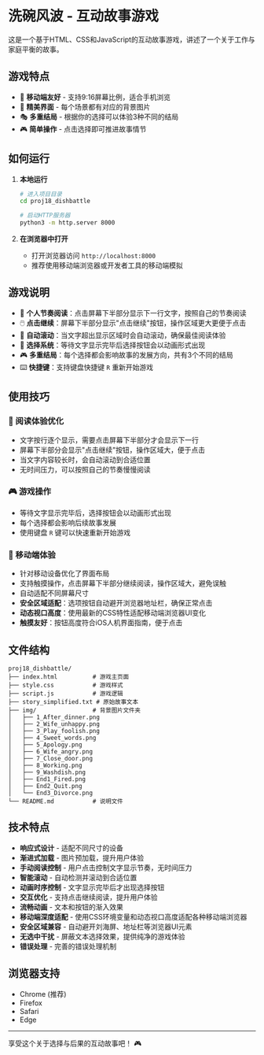 # 洗碗风波 - 互动故事游戏

这是一个基于HTML、CSS和JavaScript的互动故事游戏，讲述了一个关于工作与家庭平衡的故事。

## 游戏特点

- 📱 **移动端友好** - 支持9:16屏幕比例，适合手机浏览
- 🎨 **精美界面** - 每个场景都有对应的背景图片
- 🎭 **多重结局** - 根据你的选择可以体验3种不同的结局
- 🎮 **简单操作** - 点击选择即可推进故事情节

## 如何运行

1. **本地运行**
   ```bash
   # 进入项目目录
   cd proj18_dishbattle
   
   # 启动HTTP服务器
   python3 -m http.server 8000
   ```

2. **在浏览器中打开**
   - 打开浏览器访问 `http://localhost:8000`
   - 推荐使用移动端浏览器或开发者工具的移动端模拟

## 游戏说明

- 📖 **个人节奏阅读**：点击屏幕下半部分显示下一行文字，按照自己的节奏阅读
- 🖱️ **点击继续**：屏幕下半部分显示"点击继续"按钮，操作区域更大更便于点击
- 📱 **自动滚动**：当文字超出显示区域时会自动滚动，确保最佳阅读体验
- 🎯 **选择系统**：等待文字显示完毕后选择按钮会以动画形式出现
- 🎮 **多重结局**：每个选择都会影响故事的发展方向，共有3个不同的结局
- ⌨️ **快捷键**：支持键盘快捷键 `R` 重新开始游戏

## 使用技巧

### 📖 阅读体验优化
- 文字按行逐个显示，需要点击屏幕下半部分才会显示下一行
- 屏幕下半部分会显示"点击继续"按钮，操作区域大，便于点击
- 当文字内容较长时，会自动滚动到合适位置
- 无时间压力，可以按照自己的节奏慢慢阅读

### 🎮 游戏操作
- 等待文字显示完毕后，选择按钮会以动画形式出现
- 每个选择都会影响后续故事发展
- 使用键盘 `R` 键可以快速重新开始游戏

### 📱 移动端体验
- 针对移动设备优化了界面布局
- 支持触摸操作，点击屏幕下半部分继续阅读，操作区域大，避免误触
- 自动适配不同屏幕尺寸
- **安全区域适配**：选项按钮自动避开浏览器地址栏，确保正常点击
- **动态视口高度**：使用最新的CSS特性适配移动端浏览器UI变化
- **触摸友好**：按钮高度符合iOS人机界面指南，便于点击

## 文件结构

```
proj18_dishbattle/
├── index.html          # 游戏主页面
├── style.css           # 游戏样式
├── script.js           # 游戏逻辑
├── story_simplified.txt # 原始故事文本
├── img/                # 背景图片文件夹
│   ├── 1_After_dinner.png
│   ├── 2_Wife_unhappy.png
│   ├── 3_Play_foolish.png
│   ├── 4_Sweet_words.png
│   ├── 5_Apology.png
│   ├── 6_Wife_angry.png
│   ├── 7_Close_door.png
│   ├── 8_Working.png
│   ├── 9_Washdish.png
│   ├── End1_Fired.png
│   ├── End2_Quit.png
│   └── End3_Divorce.png
└── README.md           # 说明文件
```

## 技术特点

- **响应式设计** - 适配不同尺寸的设备
- **渐进式加载** - 图片预加载，提升用户体验
- **手动阅读控制** - 用户点击控制文字显示节奏，无时间压力
- **智能滚动** - 自动检测并滚动到合适位置
- **动画时序控制** - 文字显示完毕后才出现选择按钮
- **交互优化** - 支持点击继续阅读，提升用户体验
- **流畅动画** - 文本和按钮的渐入效果
- **移动端深度适配** - 使用CSS环境变量和动态视口高度适配各种移动端浏览器
- **安全区域兼容** - 自动避开刘海屏、地址栏等浏览器UI元素
- **无选中干扰** - 屏蔽文本选择效果，提供纯净的游戏体验
- **错误处理** - 完善的错误处理机制

## 浏览器支持

- Chrome (推荐)
- Firefox
- Safari
- Edge

---

享受这个关于选择与后果的互动故事吧！ 🎮 